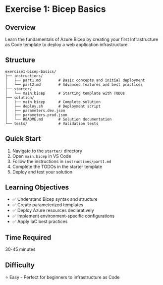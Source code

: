 # Exercise 1: Bicep Basics

## Overview
Learn the fundamentals of Azure Bicep by creating your first Infrastructure as Code template to deploy a web application infrastructure.

## Structure
```
exercise1-bicep-basics/
├── instructions/
│   ├── part1.md        # Basic concepts and initial deployment
│   └── part2.md        # Advanced features and best practices
├── starter/
│   └── main.bicep      # Starting template with TODOs
├── solution/
│   ├── main.bicep      # Complete solution
│   ├── deploy.sh       # Deployment script
│   ├── parameters.dev.json
│   ├── parameters.prod.json
│   └── README.md       # Solution documentation
└── tests/              # Validation tests
```

## Quick Start
1. Navigate to the `starter/` directory
2. Open `main.bicep` in VS Code
3. Follow the instructions in `instructions/part1.md`
4. Complete the TODOs in the starter template
5. Deploy and test your solution

## Learning Objectives
- ✅ Understand Bicep syntax and structure
- ✅ Create parameterized templates
- ✅ Deploy Azure resources declaratively
- ✅ Implement environment-specific configurations
- ✅ Apply IaC best practices

## Time Required
30-45 minutes

## Difficulty
⭐ Easy - Perfect for beginners to Infrastructure as Code